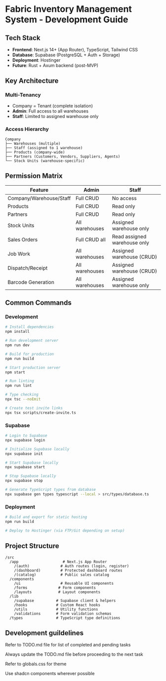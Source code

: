 # Fabric Inventory Management System - Development Guide

## Tech Stack
- **Frontend**: Next.js 14+ (App Router), TypeScript, Tailwind CSS
- **Database**: Supabase (PostgreSQL + Auth + Storage)
- **Deployment**: Hostinger
- **Future**: Rust + Axum backend (post-MVP)

## Key Architecture

### Multi-Tenancy
- Company = Tenant (complete isolation)
- **Admin**: Full access to all warehouses
- **Staff**: Limited to assigned warehouse only

### Access Hierarchy
```
Company
├── Warehouses (multiple)
├── Staff (assigned to 1 warehouse)
├── Products (company-wide)
├── Partners (Customers, Vendors, Suppliers, Agents)
└── Stock Units (warehouse-specific)
```

## Permission Matrix

| Feature | Admin | Staff |
|---------|-------|-------|
| Company/Warehouse/Staff | Full CRUD | No access |
| Products | Full CRUD | Read only |
| Partners | Full CRUD | Read only |
| Stock Units | All warehouses | Assigned warehouse only |
| Sales Orders | Full CRUD all | Read assigned warehouse only |
| Job Work | All warehouses | Assigned warehouse (CRUD) |
| Dispatch/Receipt | All warehouses | Assigned warehouse (CRUD) |
| Barcode Generation | All warehouses | Assigned warehouse only |

## Common Commands

### Development
```bash
# Install dependencies
npm install

# Run development server
npm run dev

# Build for production
npm run build

# Start production server
npm start

# Run linting
npm run lint

# Type checking
npx tsc --noEmit

# Create test invite links
npx tsx scripts/create-invite.ts
```

### Supabase
```bash
# Login to Supabase
npx supabase login

# Initialize Supabase locally
npx supabase init

# Start Supabase locally
npx supabase start

# Stop Supabase locally
npx supabase stop

# Generate TypeScript types from database
npx supabase gen types typescript --local > src/types/database.ts
```

### Deployment
```bash
# Build and export for static hosting
npm run build

# Deploy to Hostinger (via FTP/Git depending on setup)
```

## Project Structure
```
/src
  /app                    # Next.js App Router
    /(auth)              # Auth routes (login, register)
    /(dashboard)         # Protected dashboard routes
    /(catalog)           # Public sales catalog
  /components
    /ui                  # Reusable UI components
    /forms              # Form components
    /layouts            # Layout components
  /lib
    /supabase          # Supabase client & helpers
    /hooks             # Custom React hooks
    /utils             # Utility functions
    /validations       # Form validation schemas
  /types               # TypeScript type definitions
```

## Development guildelines

Refer to TODO.md file for list of completed and pending tasks

Always update the TODO.md file before proceeding to the next task

Refer to globals.css for theme

Use shadcn components wherever possible
